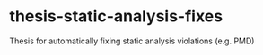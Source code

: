 # thesis-static-analysis-fixes
Thesis for automatically fixing static analysis violations (e.g. PMD)

